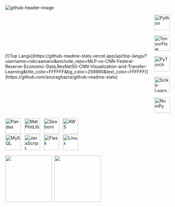 ![github-header-image](https://github.com/user-attachments/assets/ba0e05be-e833-49d7-ad68-3aafc98e37e7)

<!--
**RobCaamano/RobCaamano** is a ✨ _special_ ✨ repository because its `README.md` (this file) appears on your GitHub profile.

Here are some ideas to get you started:

- 🔭 I’m currently working on ...
- 🌱 I’m currently learning ...
- 👯 I’m looking to collaborate on ...
- 🤔 I’m looking for help with ...
- 💬 Ask me about ...
- 📫 How to reach me: ...
- 😄 Pronouns: ...
- ⚡ Fun fact: ...
-->

<div style="display: flex; align-items: center;">
  <!-- Top Langs Widget -->
  [![Top Langs](https://github-readme-stats.vercel.app/api/top-langs/?username=robcaamano&exclude_repo=MLP-vs-CNN-Federal-Reserve-Economic-Data,ResNet50-CNN-Visualization-and-Transfer-Learning&title_color=FFFFFF&bg_color=259890&text_color=FFFFFF)](https://github.com/anuraghazra/github-readme-stats)

  <!-- Language List -->
  <div style="margin-left: 20px;">
    <a href="https://www.python.org/" target="_blank"><img src="https://github.com/user-attachments/assets/541f485d-cdef-4f2d-8242-62abc389171d" width="50" alt="Python"></a>&nbsp;&nbsp;
    <a href="https://www.tensorflow.org/" target="_blank"><img src="https://github.com/user-attachments/assets/69fee0f9-41a9-4a06-b5b6-53f07a317d5f" width="50" alt="TensorFlow"></a>&nbsp;&nbsp;
    <a href="https://pytorch.org/" target="_blank"><img src="https://github.com/user-attachments/assets/d5ecabcf-b574-4a51-9d7f-196a459ba8b9" width="50" alt="PyTorch"></a>&nbsp;&nbsp;
    <a href="https://scikit-learn.org/" target="_blank"><img src="https://github.com/user-attachments/assets/2eb95675-c8d8-492f-9651-285eb78797c4" width="50" alt="Scikit-Learn"></a>&nbsp;&nbsp;
    <a href="https://numpy.org/" target="_blank"><img src="https://github.com/user-attachments/assets/d7a29e2f-8a31-4b99-9880-095bd8c937f4" width="50" alt="NumPy"></a>&nbsp;&nbsp;
  </div>
</div>

<div>
  <a href="https://pandas.pydata.org/" target="_blank"><img src="https://github.com/user-attachments/assets/81218bc3-6197-4f8c-b4d5-c0641a1e4368" width="50" alt="Pandas"></a>&nbsp;&nbsp;
  <a href="https://matplotlib.org/" target="_blank"><img src="https://github.com/user-attachments/assets/b8843f0d-c38c-4f8d-b1e9-d33488b73c63" width="50" alt="MatPlotLib"></a>&nbsp;&nbsp;
  <a href="https://seaborn.pydata.org/" target="_blank"><img src="https://github.com/user-attachments/assets/ffabc205-258b-47bd-b99e-9a72659bff36" width="50" alt="Seaborn"></a>&nbsp;&nbsp;
  <a href="https://aws.amazon.com/" target="_blank"><img src="https://github.com/user-attachments/assets/5c744fea-55d6-4a3c-8474-c41699bed173" width="50" alt="AWS"></a>&nbsp;&nbsp;
</div>

<div>
  <a href="https://www.mysql.com/" target="_blank"><img src="https://github.com/user-attachments/assets/84861878-7327-4ff5-8fdd-25b3126f3b4c" width="50" alt="MySQL"></a>&nbsp;&nbsp;
  <a href="https://www.javascript.com/" target="_blank"><img src="https://github.com/user-attachments/assets/b1931413-e17c-48d8-b28d-89ae925ecf67" width="50" alt="JavaScript"></a>&nbsp;&nbsp;
  <a href="https://flask.palletsprojects.com/" target="_blank"><img src="https://github.com/user-attachments/assets/d1a32d03-6311-4132-a08c-9e57fb56eaef" width="50" alt="Flask"></a>&nbsp;&nbsp;
  <a href="https://www.linux.org/" target="_blank"><img src="https://github.com/user-attachments/assets/1bcb195d-814b-41cf-900e-8323d3d7a2a6" width="50" alt="Linux"></a>
</div>


<a href="https://github.com/user-attachments/files/16488801/Roberto.Caamano.Resume.pdf"><img src="https://github.com/user-attachments/assets/eb73476e-b6b1-4f50-8e1a-d10fa4e6a216" width="150"></a>&nbsp;&nbsp;<a href="https://www.linkedin.com/in/robcaamano/"><img src="https://github.com/user-attachments/assets/28b41ff3-d552-44c6-8fe4-a0e980c41407" width="150"></a>
